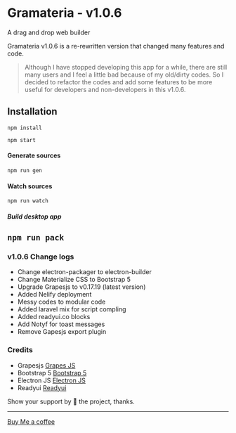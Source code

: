 # Gramateria - v1.0.6 
A drag and drop web builder  


Gramateria v1.0.6 is a re-rewritten version that changed many features and code.

> Although I have stopped developing this app for a while, there are still many users and I feel a little bad because of my old/dirty codes. So I decided to refactor the codes and add some features to be more useful for developers and non-developers in this v1.0.6.


## Installation 

```npm install```

```npm start```

#### Generate sources
```npm run gen```

#### Watch sources
```npm run watch```


##### Build desktop app
```npm run pack```
----

### v1.0.6 Change logs

- Change electron-packager to electron-builder
- Change Materialize CSS to Bootstrap 5
- Upgrade Grapesjs to v0.17.19 (latest version)
- Added Nelify deployment
- Messy codes to modular code
- Added laravel mix for script compling 
- Added readyui.co blocks
- Add Notyf for toast messages
- Remove Gapesjs export plugin 


### Credits
- Grapesjs [Grapes JS](https://www.grapesjs.com/ "Grapes Js")
- Bootstrap 5 [Bootstrap 5](https://www.getbootstrap.com/ "Bootstrap 5")
- Electron JS [Electron JS](https//www.electronjs.org/ "Electron Js")
- Readyui [Readyui](https://readyui.co/ "Readyui")

Show your support by 🌟 the project, thanks.

----

[Buy Me a coffee](https://www.buymeacoffee.com/ronaldaug)

